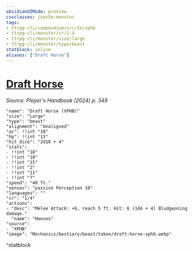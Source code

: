 ```yaml
---
obsidianUIMode: preview
cssclasses: json5e-monster
tags:
- ttrpg-cli/compendium/src/5e/xphb
- ttrpg-cli/monster/cr/1-4
- ttrpg-cli/monster/size/large
- ttrpg-cli/monster/type/beast
statblock: inline
aliases: ["Draft Horse"]
---
```

# [Draft Horse](Mechanics/bestiary/beast/draft-horse-xphb.md)
*Source: Player's Handbook (2024) p. 349*  

```statblock
"name": "Draft Horse (XPHB)"
"size": "Large"
"type": "beast"
"alignment": "Unaligned"
"ac": !!int "10"
"hp": !!int "15"
"hit_dice": "2d10 + 4"
"stats":
- !!int "18"
- !!int "10"
- !!int "15"
- !!int "2"
- !!int "11"
- !!int "7"
"speed": "40 ft."
"senses": "passive Perception 10"
"languages": ""
"cr": "1/4"
"actions":
- "desc": "Melee Attack: +6, reach 5 ft. Hit: 6 (1d4 + 4) Bludgeoning damage."
  "name": "Hooves"
"source":
- "XPHB"
"image": "Mechanics/bestiary/beast/token/draft-horse-xphb.webp"
```
^statblock